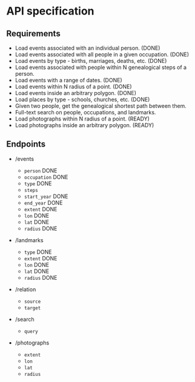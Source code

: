# API specification

## Requirements

- Load events associated with an individual person. (DONE)
- Load events associated with all people in a given occupation. (DONE)
- Load events by type - births, marriages, deaths, etc. (DONE)
- Load events associated with people within N genealogical steps of a person.
- Load events with a range of dates. (DONE)
- Load events within N radius of a point. (DONE)
- Load events inside an arbitrary polygon. (DONE)
- Load places by type - schools, churches, etc. (DONE)
- Given two people, get the genealogical shortest path between them.
- Full-text search on people, occupations, and landmarks.
- Load photographs within N radius of a point. (READY)
- Load photographs inside an arbitrary polygon. (READY)

## Endpoints

- /events
  - `person` DONE
  - `occupation` DONE
  - `type` DONE
  - `steps`
  - `start_year` DONE
  - `end_year` DONE
  - `extent` DONE
  - `lon` DONE
  - `lat` DONE
  - `radius` DONE

- /landmarks
  - `type` DONE
  - `extent` DONE
  - `lon` DONE
  - `lat` DONE
  - `radius` DONE

- /relation
  - `source`
  - `target`

- /search
  - `query`

- /photographs
  - `extent`
  - `lon`
  - `lat`
  - `radius`
